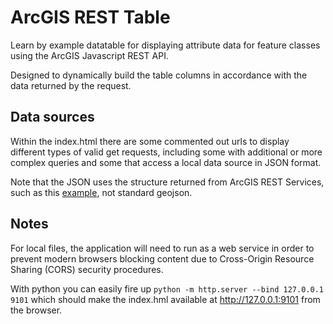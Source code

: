 # ArcGIS REST Table

Learn by example datatable for displaying attribute data for feature classes using the ArcGIS Javascript REST API.

Designed to dynamically build the table columns in accordance with the data returned by the request.

## Data sources

Within the index.html there are some commented out urls to display different types of valid get requests, including some with additional or more complex queries and some that access a local data source in JSON format.

Note that the JSON uses the structure returned from ArcGIS REST Services, such as this [example](https://sampleserver6.arcgisonline.com/arcgis/rest/services/WorldTimeZones/MapServer/2/?f=pjson), not standard geojson.

## Notes

For local files, the application will need to run as a web service in order to prevent modern browsers blocking content due to Cross-Origin Resource Sharing (CORS) security procedures.

With python you can easily fire up `python -m http.server --bind 127.0.0.1 9101` which should make the index.hml available at http://127.0.0.1:9101 from the browser.
